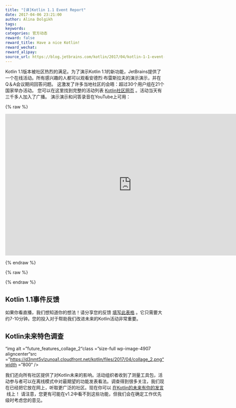 ```yaml
---
title: "[译]Kotlin 1.1 Event Report"
date: 2017-04-06 23:21:00
author: Alina Dolgikh
tags:
keywords:
categories: 官方动态
reward: false
reward_title: Have a nice Kotlin!
reward_wechat:
reward_alipay:
source_url: https://blog.jetbrains.com/kotlin/2017/04/kotlin-1-1-event-report/
---
```


Kotlin 1.1版本被社区热烈的满足。为了演示Kotlin 1.1的新功能，JetBrains提供了一个在线活动。所有感兴趣的人都可以观看安德烈·布雷斯拉夫的演示演示，并在Q＆A会议期间回答问题。
这激发了许多当地社区的会晤：超过30个用户组在21个国家举办活动。
您可以在这里找到完整的活动列表 [Kotlin社区网页](http://kotlinlang.org/community/talks.html?time=kotlin) 。活动当天有三千多人加入了广播。
演示演示和问答录音在YouTube上可用：

{% raw %}
<p><iframe allowfullscreen="allowfullscreen" frameborder="0" height="450" src="https://www.youtube.com/embed/zpyJHSR-5ts" width="800"></iframe></p>
{% endraw %}


{% raw %}
<p><span id="more-4802"></span></p>
{% endraw %}

## Kotlin 1.1事件反馈

如果你看直播，我们想知道你的想法！请分享您的反馈 [填写此表格](https://docs.google.com/forms/d/e/1FAIpQLSdgKsJzwc1ToAusi-xpEiiE1O4t3HA5xjlbZXDU5Mg0i3qvNg/viewform) 。它只需要大约7-10分钟。您的投入对于帮助我们改进未来的Kotlin活动非常重要。
## Kotlin未来特色调查

“img alt =”future_features_collage_2“class =”size-full wp-image-4907 aligncenter“src =”https://d3nmt5vlzunoa1.cloudfront.net/kotlin/files/2017/04/collage_2.png“width =”800“ /> <br/>

我们还向所有社区提供了对Kotlin未来的影响。活动组织者收到了测量工具包，活动参与者可以在离线模式中对最期望的功能发表看法。调查得到很多关注，我们现在已经把它放在网上，听取更广泛的社区。现在你可以 [在Kotlin的未来有你的发言](https://docs.google.com/forms/d/e/1FAIpQLSdnCgBonEV5pwN8L903BzdYb9Baf0dpwsJ5YrKnxLveiLFkEQ/viewform)  线上！
请注意，您更有可能在v1.2中看不到这些功能，但我们会在确定工作优先级时考虑您的意见。
